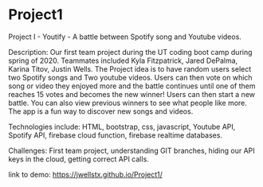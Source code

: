 # Project1
Project I - Youtify - A battle between Spotify song and Youtube videos.

Description: Our first team project during the UT coding boot camp during spring of 2020.  Teammates included Kyla Fitzpatrick, Jared DePalma, Karina Titov, Justin Wells. The Project idea is to have random users select two Spotify songs and Two youtube videos.  Users can then vote on which song or video they enjoyed more and the battle continues until one of them reaches 15 votes and becomes the new winner!  Users can then start a new battle.  You can also view previous winners to see what people like more. The app is a fun way to discover new songs and videos.

Technologies include: HTML, bootstrap, css, javascript, Youtube API, Spotify API, firebase cloud function, firebase realtime databases.

Challenges: First team project, understanding GIT branches, hiding our API keys in the cloud, getting correct API calls.

link to demo: https://jwellstx.github.io/Project1/
